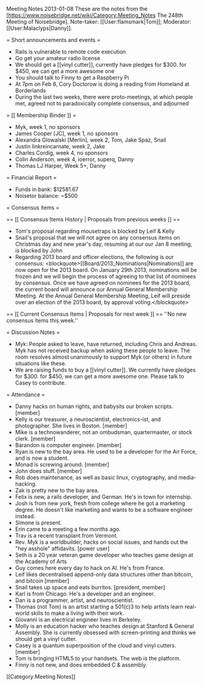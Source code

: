 Meeting Notes 2013-01-08 
 These are the notes from the [https://www.noisebridge.net/wiki/Category:Meeting_Notes The 248th Meeting of Noisebridge]. Note-taker: [[User:flamsmark|Tom]]; Moderator: [[User:Malaclyps|Danny]].
 
= Short announcements and events =
* Rails is vulnerable to remote code execution
* Go get your amateur radio license
* We should get a [[vinyl cutter]], currently have pledges for $300. for $450, we can get a more awesome one
* You should talk to Finny to get a Raspberry Pi
* At 7pm on Feb 8, Cory Doctorow is doing a reading from Homeland at Borderlands 
* During the last two weeks, there were proto-meetings, at which people met, agreed not to paradoxically complete consensus, and adjourned

= [[ Membership Binder ]] =
* Myk, week 1, no sponsors
* James Cooper [JC], week 1, no sponsors
* Alexandra Glowalski [Merlin], week 2, Tom, Jake Spaz, Snail
* Justin linkreincarnate, week 2, Jake
* Charles Cordig, week 4, no sponsors
* Colin Anderson, week 4, ioerror, superq, Danny
* Thomas LJ Harper, Week 5+, Danny

= Financial Report =
* Funds in bank: $12581.67
* Noisetor balance: ~$500

= Consensus items =

== [[ Consensus Items History | Proposals from previous weeks ]] ==
* Tom's proposal regarding mousetraps is blocked by Leif &amp; Kelly
* Snail's proposal that we will not agree on any consensus items on Christmas day and new year's day, resuming at our our Jan 8 meeting, is blocked by John
* Regarding 2013 board and officer elections, the following is our consensus:
&lt;blockquote>[[Board/2013_Nominations|Nominations]] are now open for the 2013 board. On January 29th 2013, nominations will be frozen and we will begin the process of agreeing to that list of nominees by consensus. Once we have agreed on nominees for the 2013 board, the current board will announce our Annual General Membership Meeting. At the Annual General Membership Meeting, Leif will preside over an election of the 2013 board, by approval voting.&lt;/blockquote>

== [[ Current Consensus Items | Proposals for next week ]] ==
''No new consensus items this week.''

= Discussion Notes =

* Myk: People asked to leave, have returned, including Chris and Andreas. Myk has not received backup when asking these people to leave. The room resolves almost unanimously to support Myk (or others) in future situations like these.
* We are raising funds to buy a [[vinyl cutter]]. We currently have pledges for $300. for $450, we can get a more awesome one. Please talk to Casey to contribute.

= Attendance =
* Danny hacks on human rights, and babysits our broken scripts. [member]
* Kelly is our treasurer, a neuroscientist, electronics-ist, and photographer. She lives in Boston. [member]
* Mike is a technowanderer, not an ombudsman, quartermaster, or stock clerk. [member]
* Barandon is computer engineer. [member]
* Ryan is new to the bay area. He used to be a developer for the Air Force, and is now a student.
* Monad is screwing around. [member]
* John does stuff. [member]
* Rob does maintenance, as well as basic linux, cryptography, and media-hacking.
* Zak is pretty new to the bay area.
* Felix is new, a rails developer, and German. He's in town for internship.
* Josh is from new york, fresh from college where he got a marketing degree. He doesn't like marketing and wants to be a software engineer instead.
* Simone is present.
* Erin came to a meeting a few months ago.
* Trav is a recent transplant from Vermont.
* Rev. Myk is a worldbuilder, hacks on social issues, and hands out the "hey asshole" affidavits. [power user]
* Seth is a 20 year veteran game developer who teaches game design at the Academy of Arts
* Guy comes here every day to hack on AI. He's from France.
* Leif likes decentralised append-only data structures other than bitcoin, and bitcoin [member]
* Snail takes up space and eats burritos. [president, member]
* Karl is from Chicago. He's a developer and an engineer.
* Dan is a programmer, artist, and neuroscientist.
* Thomas (not Tom) is an artist starting a 501(c)3 to help artists learn real-world skills to make a living with their work.
* Giovanni is an electrical engineer lives in Berkeley.
* Molly is an education hacker who teaches design at Stanford &amp; General Assembly. She is currently obsessed with screen-printing and thinks we should get a vinyl cutter.
* Casey is a quantum superposition of the cloud and vinyl cutters. [member]
* Tom is bringing HTML5 to your handsets. The web is the platform.
* Finny is not new, and does embedded C &amp; assembly.


[[Category:Meeting Notes]]